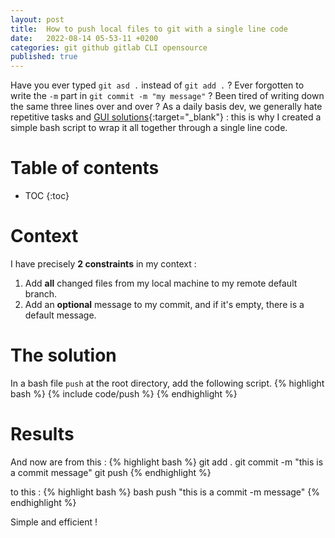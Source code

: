 ```yaml
---
layout: post
title:  How to push local files to git with a single line code
date:   2022-08-14 05-53-11 +0200
categories: git github gitlab CLI opensource
published: true
---
```


Have you ever typed `git asd .` instead of `git add .` ? Ever forgotten to write the `-m` part in `git commit -m "my message"` ? Been tired of writing down the same three lines over and over ? As a daily basis dev, we generally hate repetitive tasks and [GUI solutions](https://git-scm.com/downloads/guis){:target="_blank"} : this is why I created a simple bash script to wrap it all together through a single line code.

# Table of contents

* TOC
{:toc}

# Context
I have precisely **2 constraints** in my context :
1. Add **all** changed files from my local machine to my remote default branch.
2. Add an **optional** message to my commit, and if it's empty, there is a default message.

# The solution
In a bash file `push` at the root directory, add the following script.
{% highlight bash %}
{% include code/push %}
{% endhighlight %}

# Results
And now are from this :
{% highlight bash %}
git add .
git commit -m "this is a commit message"
git push
{% endhighlight %}

to this :
{% highlight bash %}
bash push "this is a commit -m message"
{% endhighlight %}

Simple and efficient !
